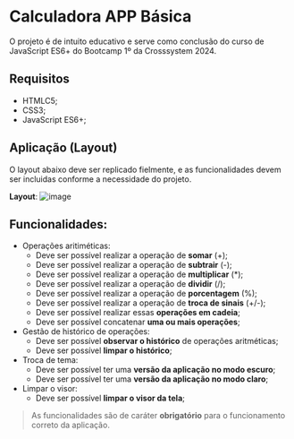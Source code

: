 # Calculadora APP Básica

O projeto é de intuito educativo e serve como conclusão do curso de JavaScript ES6+ do Bootcamp 1º da Crosssystem 2024.

## Requisitos
- HTMLC5;
- CSS3;
- JavaScript ES6+;

## Aplicação (Layout)

O layout abaixo deve ser replicado fielmente, e as funcionalidades devem ser incluidas conforme a necessidade do projeto.

**Layout**:
![image](https://github.com/andrewtechprof/calculator-app-basic/assets/170783903/169cca86-dd21-4129-b018-a6875ec1497a)

## Funcionalidades:

- Operações aritiméticas:
  - Deve ser possível realizar a operação de **somar** (+);
  - Deve ser possível realizar a operação de **subtrair** (-);
  - Deve ser possível realizar a operação de **multiplicar** (*);
  - Deve ser possível realizar a operação de **dividir** (/);
  - Deve ser possível realizar a operação de **porcentagem** (%);
  - Deve ser possível realizar a operação de **troca de sinais** (+/-);
  - Deve ser possível realizar essas **operações em cadeia**;
  - Deve ser possível concatenar **uma ou mais operações**;
- Gestão de histórico de operações:
  - Deve ser possível **observar o histórico** de operações aritméticas;
  - Deve ser possível **limpar o histórico**;
- Troca de tema:
  - Deve ser possível ter uma **versão da aplicação no modo escuro**;
  - Deve ser possível ter uma **versão da aplicação no modo claro**;
- Limpar o visor:
  - Deve ser possível **limpar o visor da tela**;

> As funcionalidades são de caráter **obrigatório** para o funcionamento correto da aplicação.
